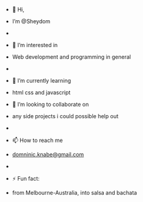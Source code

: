 - 👋 Hi,
- I’m @Sheydom
- 
- 👀 I’m interested in
- Web development and programming in general
- 
- 🌱 I’m currently learning
- html css and javascript

- 💞️ I’m looking to collaborate on
-  any side projects i could possible help out
-  
- 📫 How to reach me
- domninic.knabe@gmail.com
- 
- ⚡ Fun fact:
- from Melbourne-Australia, into salsa and bachata

<!---
Sheydom/Sheydom is a ✨ special ✨ repository because its `README.md` (this file) appears on your GitHub profile.
You can click the Preview link to take a look at your changes.
--->
